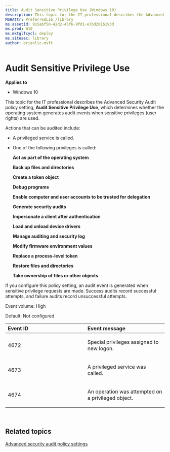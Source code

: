 ```yaml
---
title: Audit Sensitive Privilege Use (Windows 10)
description: This topic for the IT professional describes the Advanced Security Audit policy setting Audit Sensitive Privilege Use which determines whether the operating system generates audit events when sensitive privileges (user rights) are used.
MSHAttr: PreferredLib /library
ms.assetid: 915abf50-42d2-45f6-9fd1-e7bd201b193d
ms.prod: W10
ms.mktglfcycl: deploy
ms.sitesec: library
author: brianlic-msft
---
```


# Audit Sensitive Privilege Use


**Applies to**

-   Windows 10

This topic for the IT professional describes the Advanced Security Audit policy setting, **Audit Sensitive Privilege Use**, which determines whether the operating system generates audit events when sensitive privileges (user rights) are used.

Actions that can be audited include:

-   A privileged service is called.

-   One of the following privileges is called:

    **Act as part of the operating system**

    **Back up files and directories**

    **Create a token object**

    **Debug programs**

    **Enable computer and user accounts to be trusted for delegation**

    **Generate security audits**

    **Impersonate a client after authentication**

    **Load and unload device drivers**

    **Manage auditing and security log**

    **Modify firmware environment values**

    **Replace a process-level token**

    **Restore files and directories**

    **Take ownership of files or other objects**

If you configure this policy setting, an audit event is generated when sensitive privilege requests are made. Success audits record successful attempts, and failure audits record unsuccessful attempts.

Event volume: High

Default: Not configured

<table>
<colgroup>
<col width="50%" />
<col width="50%" />
</colgroup>
<thead>
<tr class="header">
<th align="left">Event ID</th>
<th align="left">Event message</th>
</tr>
</thead>
<tbody>
<tr class="odd">
<td align="left"><p>4672</p></td>
<td align="left"><p>Special privileges assigned to new logon.</p></td>
</tr>
<tr class="even">
<td align="left"><p>4673</p></td>
<td align="left"><p>A privileged service was called.</p></td>
</tr>
<tr class="odd">
<td align="left"><p>4674</p></td>
<td align="left"><p>An operation was attempted on a privileged object.</p></td>
</tr>
</tbody>
</table>

 

## Related topics


[Advanced security audit policy settings](advanced-security-audit-policy-settings.md)

 

 





